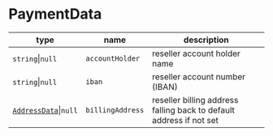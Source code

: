 # PaymentData
| type                                     | name             | description                                                         |
|------------------------------------------|------------------|---------------------------------------------------------------------|
| `string`\|`null`                         | `accountHolder`  | reseller account holder name                                        |
| `string`\|`null`                         | `iban`           | reseller account number (IBAN)                                      |
| [`AddressData`](address-data.md)\|`null` | `billingAddress` | reseller billing address falling back to default address if not set |
